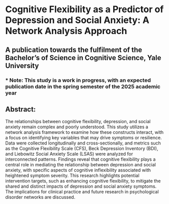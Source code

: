# Cognitive Flexibility as a Predictor of Depression and Social Anxiety: A Network Analysis Approach
## A publication towards the fulfilment of the Bachelor’s of Science in Cognitive Science, Yale University

### * Note: This study is a work in progress, with an expected publication date in the spring semester of the 2025 academic year

## Abstract:
The relationships between cognitive flexibility, depression, and social anxiety remain complex and poorly understood. This study utilizes a network analysis framework to examine how these constructs interact, with a focus on identifying key variables that may drive symptoms or resilience. Data were collected longitudinally and cross-sectionally, and metrics such as the Cognitive Flexibility Scale (CFS), Beck Depression Inventory (BDI), and Liebowitz Social Anxiety Scale (LSAS) were analyzed for interconnected patterns.
Findings reveal that cognitive flexibility plays a central role in mediating the relationship between depression and social anxiety, with specific aspects of cognitive inflexibility associated with heightened symptom severity. This research highlights potential intervention targets, such as enhancing cognitive flexibility, to mitigate the shared and distinct impacts of depression and social anxiety symptoms. The implications for clinical practice and future research in psychological disorder networks are discussed.
